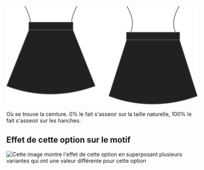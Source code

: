 ![Position de ceinture](waistbandposition.svg)

Où se trouve la ceinture. 0% le fait s'asseoir sur la taille naturelle, 100% le fait s'asseoir sur les hanches.

## Effet de cette option sur le motif

![Cette image montre l'effet de cette option en superposant plusieurs variantes qui ont une valeur différente pour cette option](sandy\_waistbandposition\_sample.svg "Effet de cette option sur le motif")
